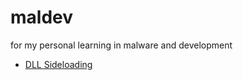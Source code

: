 # maldev
for my personal learning in malware and development

- [DLL Sideloading](https://github.com/nancyjlau/maldev/tree/main/DLL%20Sideloading)